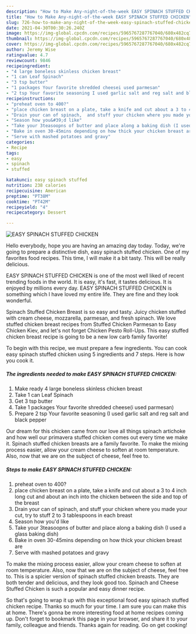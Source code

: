```yaml
---
description: "How to Make Any-night-of-the-week EASY SPINACH STUFFED CHICKEN"
title: "How to Make Any-night-of-the-week EASY SPINACH STUFFED CHICKEN"
slug: 726-how-to-make-any-night-of-the-week-easy-spinach-stuffed-chicken
date: 2021-04-30T00:30:26.240Z
image: https://img-global.cpcdn.com/recipes/5965767287767040/680x482cq70/easy-spinach-stuffed-chicken-recipe-main-photo.jpg
thumbnail: https://img-global.cpcdn.com/recipes/5965767287767040/680x482cq70/easy-spinach-stuffed-chicken-recipe-main-photo.jpg
cover: https://img-global.cpcdn.com/recipes/5965767287767040/680x482cq70/easy-spinach-stuffed-chicken-recipe-main-photo.jpg
author: Jeremy Wise
ratingvalue: 4.7
reviewcount: 9846
recipeingredient:
- "4 large boneless skinless chicken breast"
- "1 can Leaf Spinach"
- "3 tsp butter"
- "1 packages Your favorite shredded cheesei used parmesan"
- "2 tsp Your favorite seasoning I used garlic salt and reg salt and black pepper"
recipeinstructions:
- "preheat oven to 400?"
- "place chicken breast on a plate, take a knife and cut about a 3 to 4 inch  long cut and about an inch into the chicken between the side and top of the breast"
- "Drain your can of spinach,  and stuff your chicken where you made your cut, try to stuff 2 to 3 tablespoons in each breast"
- "Season how you&#39;d like"
- "Take your 3teasoopns of butter and place along a baking dish (I used a glass baking dish)"
- "Bake in oven 30-45mins depending on how thick your chicken breast are"
- "Serve with mashed potatoes and gravy"
categories:
- Recipe
tags:
- easy
- spinach
- stuffed

katakunci: easy spinach stuffed 
nutrition: 238 calories
recipecuisine: American
preptime: "PT38M"
cooktime: "PT42M"
recipeyield: "4"
recipecategory: Dessert

---
```



![EASY SPINACH STUFFED CHICKEN](https://img-global.cpcdn.com/recipes/5965767287767040/680x482cq70/easy-spinach-stuffed-chicken-recipe-main-photo.jpg)

Hello everybody, hope you are having an amazing day today. Today, we're going to prepare a distinctive dish, easy spinach stuffed chicken. One of my favorites food recipes. This time, I will make it a bit tasty. This will be really delicious.

EASY SPINACH STUFFED CHICKEN is one of the most well liked of recent trending foods in the world. It is easy, it's fast, it tastes delicious. It is enjoyed by millions every day. EASY SPINACH STUFFED CHICKEN is something which I have loved my entire life. They are fine and they look wonderful.

Spinach Stuffed Chicken Breast is so easy and tasty. Juicy chicken stuffed with cream cheese, mozzarella, parmesan, and fresh spinach. We love stuffed chicken breast recipes from Stuffed Chicken Parmesan to Easy Chicken Kiev, and let&#39;s not forget Chicken Pesto Roll-Ups. This easy stuffed chicken breast recipe is going to be a new low carb family favorite!


To begin with this recipe, we must prepare a few ingredients. You can cook easy spinach stuffed chicken using 5 ingredients and 7 steps. Here is how you cook it.

<!--inarticleads1-->

##### The ingredients needed to make EASY SPINACH STUFFED CHICKEN:

1. Make ready 4 large boneless skinless chicken breast
1. Take 1 can Leaf Spinach
1. Get 3 tsp butter
1. Take 1 packages Your favorite shredded cheese(i used parmesan)
1. Prepare 2 tsp Your favorite seasoning (I used garlic salt and reg salt and black pepper


Our dream for this chicken came from our love all things spinach artichoke and how well our primavera stuffed chicken comes out every time we make it. Spinach stuffed chicken breasts are a family favorite. To make the mixing process easier, allow your cream cheese to soften at room temperature. Also, now that we are on the subject of cheese, feel free to. 

<!--inarticleads2-->

##### Steps to make EASY SPINACH STUFFED CHICKEN:

1. preheat oven to 400?
1. place chicken breast on a plate, take a knife and cut about a 3 to 4 inch  long cut and about an inch into the chicken between the side and top of the breast
1. Drain your can of spinach,  and stuff your chicken where you made your cut, try to stuff 2 to 3 tablespoons in each breast
1. Season how you&#39;d like
1. Take your 3teasoopns of butter and place along a baking dish (I used a glass baking dish)
1. Bake in oven 30-45mins depending on how thick your chicken breast are
1. Serve with mashed potatoes and gravy


To make the mixing process easier, allow your cream cheese to soften at room temperature. Also, now that we are on the subject of cheese, feel free to. This is a spicier version of spinach stuffed chicken breasts. They are both tender and delicious, and they look good too. Spinach and Cheese Stuffed Chicken is such a popular and easy dinner recipe. 

So that's going to wrap it up with this exceptional food easy spinach stuffed chicken recipe. Thanks so much for your time. I am sure you can make this at home. There's gonna be more interesting food at home recipes coming up. Don't forget to bookmark this page in your browser, and share it to your family, colleague and friends. Thanks again for reading. Go on get cooking!
